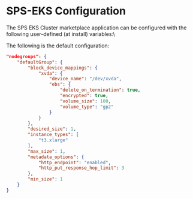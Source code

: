 # SPS-EKS Configuration

The SPS EKS Cluster marketplace application can be configured with the following user-defined (at install) variables:\


The following is the default configuration:

```json
"nodegroups": {
    "defaultGroup": {
        "block_device_mappings": {
            "xvda": {
                "device_name": "/dev/xvda",
                "ebs": {
                    "delete_on_termination": true,
                    "encrypted": true,
                    "volume_size": 100,
                    "volume_type": "gp2"
                }
            }
        },
        "desired_size": 1,
        "instance_types": [
            "t3.xlarge"
        ],
        "max_size": 1,
        "metadata_options": {
            "http_endpoint": "enabled",
            "http_put_response_hop_limit": 3
        },
        "min_size": 1
    }
}
```
